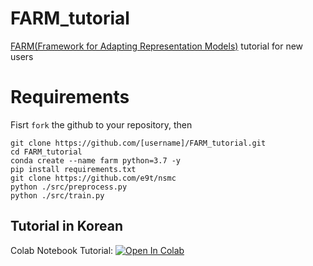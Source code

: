 # FARM_tutorial

[FARM(Framework for Adapting Representation Models)](https://github.com/deepset-ai/FARM) tutorial for new users

# Requirements

Fisrt `fork` the github to your repository, then

```
git clone https://github.com/[username]/FARM_tutorial.git
cd FARM_tutorial
conda create --name farm python=3.7 -y
pip install requirements.txt
git clone https://github.com/e9t/nsmc
python ./src/preprocess.py
python ./src/train.py
```

## Tutorial in Korean

Colab Notebook Tutorial: [![Open In Colab](https://colab.research.google.com/assets/colab-badge.svg)](https://colab.research.google.com/github/simonjisu/FARM_tutorial/blob/main/notebooks/FARM.ipynb)
